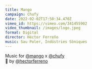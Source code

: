 ```yaml
---
title: Mango
campaign: Chufy
date: 2022-02-02T17:50:34.470Z
vimeo_id: https://vimeo.com/341455902
video_thumbnail: /images/logo.jpeg
format: Digital
director: Héctor Ferreño
music: Sau Poler, Indústries Sòniques
---
```

Music for [@mango](https://www.instagram.com/mango/) x [@chufy](https://www.instagram.com/chufy/)\
🎥 by [@hectorferreno](https://www.instagram.com/hectorferreno/)